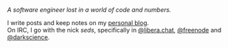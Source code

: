 *A software engineer lost in a world of code and numbers.*

I write posts and keep notes on my [personal blog](https://seds.nl). \
On IRC, I go with the nick _seds_, specifically in [@libera.chat](https://libera.chat/), [@freenode](https://freenode.net/) and [@darkscience](https://darkscience.net/).
